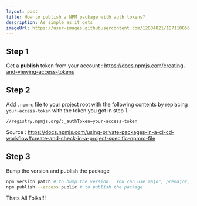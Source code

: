 ```yaml
---
layout: post
title: How to publish a NPM package with auth tokens?
description: As simple as it gets
imageUrl: https://user-images.githubusercontent.com/12084821/187110056-fb952e4e-d159-4259-af7f-aed0cc93a016.jpg
---
```


## Step 1
Get a **publish** token from your account : https://docs.npmjs.com/creating-and-viewing-access-tokens

## Step 2
Add `.npmrc` file to your project root with the following contents by replacing `your-access-token` with the token you got in step 1.

```.npmrc
//registry.npmjs.org/:_authToken=your-access-token
```
Source : https://docs.npmjs.com/using-private-packages-in-a-ci-cd-workflow#create-and-check-in-a-project-specific-npmrc-file

## Step 3
Bump the version and publish the package
```sh
npm version patch # to bump the version.  You can use major, premajor, minor, preminor, patch or prepatch here depending on your changes.
npm publish --access public # to publish the package
```

Thats All Folks!!!

